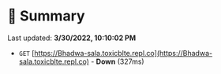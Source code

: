 # 📖 Summary
Last updated: **3/30/2022, 10:10:02 PM**

- `GET` [https://Bhadwa-sala.toxicblte.repl.co](https://Bhadwa-sala.toxicblte.repl.co) - **Down** (327ms)
